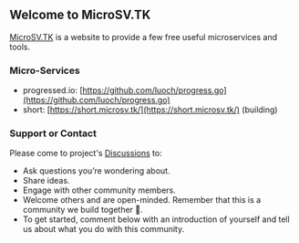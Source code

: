 ## Welcome to MicroSV.TK

[MicroSV.TK](https://www.microsv.tk) is a website to provide a few free useful microservices and tools.

### Micro-Services
- progressed.io: [https://github.com/luoch/progress.go](https://github.com/luoch/progress.go)
- short: [https://short.microsv.tk/](https://short.microsv.tk/) (building)


### Support or Contact

Please come to project's [Discussions](https://github.com/luoch/microsv.github.io/discussions) to:
- Ask questions you’re wondering about.
- Share ideas.
- Engage with other community members.
- Welcome others and are open-minded. Remember that this is a community we build together 💪.
- To get started, comment below with an introduction of yourself and tell us about what you do with this community.
